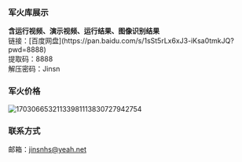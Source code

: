 ### 军火库展示
<p>
<b>含运行视频、演示视频、运行结果、图像识别结果</b></br>
链接：[百度网盘](https://pan.baidu.com/s/1sSt5rLx6xJ3-iKsa0tmkJQ?pwd=8888)</br>
提取码：8888</br>
解压密码：Jinsn  </br>
</p>

### 军火价格
![17030665321133981113830727942754](https://github.com/kuisec/R8C-Embedded-Car/assets/86166271/f1e05cec-3ef0-40d7-95db-cfd0b5632cb3)


### 联系方式
邮箱：jinsnhs@yeah.net

